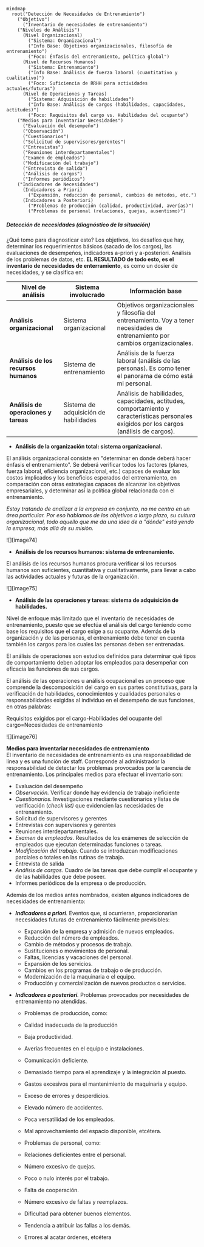 ```mermaid
mindmap
  root("Detección de Necesidades de Entrenamiento")
    ("Objetivo")
      ("Inventario de necesidades de entrenamiento")
    ("Niveles de Análisis")
      (Nivel Organizacional)
        ("Sistema: Organizacional")
        ("Info Base: Objetivos organizacionales, filosofía de entrenamiento")
        ("Foco: Énfasis del entrenamiento, política global")
      (Nivel de Recursos Humanos)
        ("Sistema: Entrenamiento")
        ("Info Base: Análisis de fuerza laboral (cuantitativo y cualitativo)")
        ("Foco: Suficiencia de RRHH para actividades actuales/futuras")
      (Nivel de Operaciones y Tareas)
        ("Sistema: Adquisición de habilidades")
        ("Info Base: Análisis de cargos (habilidades, capacidades, actitudes)")
        ("Foco: Requisitos del cargo vs. Habilidades del ocupante")
    ("Medios para Inventariar Necesidades")
      ("Evaluación del desempeño")
      ("Observación")
      ("Cuestionarios")
      ("Solicitud de supervisores/gerentes")
      ("Entrevistas")
      ("Reuniones interdepartamentales")
      ("Examen de empleados")
      ("Modificación del trabajo")
      ("Entrevista de salida")
      ("Análisis de cargos")
      ("Informes periódicos")
    ("Indicadores de Necesidades")
      (Indicadores a Priori)
        ("Expansión, reducción de personal, cambios de métodos, etc.")
      (Indicadores a Posteriori)
        ("Problemas de producción (calidad, productividad, averías)")
        ("Problemas de personal (relaciones, quejas, ausentismo)")
```

##### **Detección de necesidades (diagnóstico de la situación)**

¿Qué tomo para diagnosticar esto? Los objetivos, los desafíos que hay, determinar los requerimientos básicos (sacado de los cargos), las evaluaciones de desempeños, indicadores a-priori y a-posteriori. Análisis de los problemas de datos, etc. **EL RESULTADO de todo esto, es el inventario de necesidades de enterramiento**, es como un dosier de necesidades, y se clasifica en:

| Nivel de análisis | Sistema involucrado | Información base |
| ----- | ----- | ----- |
| **Análisis organizacional** | Sistema organizacional | Objetivos organizacionales y filosofía del entrenamiento. Voy a tener necesidades de entrenamiento por cambios organizacionales. |
| **Análisis de los recursos humanos** | Sistema de entrenamiento | Análisis de la fuerza laboral (análisis de las personas). Es como tener el panorama de cómo está mi personal. |
| **Análisis de operaciones y tareas** | Sistema de adquisición de habilidades | Análisis de habilidades, capacidades, actitudes, comportamiento y características personales exigidos por los cargos (análisis de cargos). |

* **Análisis de la organización total: sistema organizacional.**

El análisis organizacional consiste en "determinar en donde deberá hacer énfasis el entrenamiento". Se deberá verificar todos los factores (planes, fuerza laboral, eficiencia organizacional, etc.) capaces de evaluar los costos implicados y los beneficios esperados del entrenamiento, en comparación con otras estrategias capaces de alcanzar los objetivos empresariales, y determinar así la política global relacionada con el entrenamiento.

*Estoy tratando de analizar a la empresa en conjunto, no me centro en un área particular. Por eso hablamos de los objetivos a largo plazo, su cultura organizacional, todo aquello que me da una idea de a "dónde" está yendo la empresa, más allá de su misión.* 

![][image74]

* **Análisis de los recursos humanos: sistema de entrenamiento.**

El análisis de los recursos humanos procura verificar si los recursos humanos son suficientes, cuantitativa y cualitativamente, para llevar a cabo las actividades actuales y futuras de la organización.

![][image75]

* **Análisis de las operaciones y tareas: sistema de adquisición de habilidades.**

Nivel de enfoque más limitado que el inventario de necesidades de entrenamiento, puesto que se efectúa el análisis del cargo teniendo como base los requisitos que el cargo exige a su ocupante. Además de la organización y de las personas, el entrenamiento debe tener en cuenta también los cargos para los cuales las personas deben ser entrenadas.

El análisis de operaciones son estudios definidos para determinar qué tipos de comportamiento deben adoptar los empleados para desempeñar con eficacia las funciones de sus cargos.

El análisis de las operaciones u análisis ocupacional es un proceso que comprende la descomposición del cargo en sus partes constitutivas, para la verificación de habilidades, conocimientos y cualidades personales o responsabilidades exigidas al individuo en el desempeño de sus funciones, en otras palabras:

Requisitos exigidos por el cargo-Habilidades del ocupante del cargo=Necesidades de entrenamiento

![][image76]

**Medios para inventariar necesidades de entrenamiento**  
El inventario de necesidades de entrenamiento es una responsabilidad de línea y es una función de staff. Corresponde al administrador la responsabilidad de detectar los problemas provocados por la carencia de entrenamiento. Los principales medios para efectuar el inventario son:

* Evaluación del desempeño  
* *Observación.* Verificar donde hay evidencia de trabajo ineficiente  
* *Cuestionarios.* Investigaciones mediante cuestionarios y listas de verificación (*check list)* que evidencien las necesidades de entrenamiento.  
* Solicitud de supervisores y gerentes  
* Entrevistas con supervisores y gerentes  
* Reuniones interdepartamentales.  
* *Examen* de *empleados.* Resultados de los exámenes de selección de empleados que ejecutan determinadas funciones o tareas.  
* *Modificación del trabajo.* Cuando se introduzcan modificaciones parciales o totales en las rutinas de trabajo.  
* Entrevista de salida  
* *Análisis de cargos.* Cuadro de las tareas que debe cumplir el ocupante y de las habilidades que debe poseer.  
* Informes periódicos de la empresa o de producción.

Además de los medios antes nombrados, existen algunos indicadores de necesidades de entrenamiento:

* ***Indicadores a priori**.* Eventos que, si ocurrieran, proporcionarían necesidades futuras de entrenamiento fácilmente previsibles:  
  * Expansión de la empresa y admisión de nuevos empleados.  
  * Reducción del número de empleados.  
  * Cambio de métodos y procesos de trabajo.  
  * Sustituciones o movimientos de personal.  
  * Faltas, licencias y vacaciones del personal.  
  * Expansión de los servicios.  
  * Cambios en los programas de trabajo o de producción.  
  * Modernización de la maquinaria o el equipo.  
  * Producción y comercialización de nuevos productos o servicios.

* ***Indicadores a posteriori**.* Problemas provocados por necesidades de entrenamiento no atendidas.  
  *  Problemas de producción, como:  
  * Calidad inadecuada de la producción  
  * Baja productividad.  
  * Averías frecuentes en el equipo e instalaciones.  
  * Comunicación deficiente.  
  * Demasiado tiempo para el aprendizaje y la integración al puesto.  
  * Gastos excesivos para el mantenimiento de maquinaria y equipo.  
  * Exceso de errores y desperdicios.  
  * Elevado número de accidentes.  
  * Poca versatilidad de los empleados.  
  * Mal aprovechamiento del espacio disponible, etcétera. 

  * Problemas de personal, como:  
  * Relaciones deficientes entre el personal.  
  * Número excesivo de quejas.  
  * Poco o nulo interés por el trabajo.  
  * Falta de cooperación.  
  * Número excesivo de faltas y reemplazos.  
  * Dificultad para obtener buenos elementos.  
  * Tendencia a atribuir las fallas a los demás.  
  * Errores al acatar órdenes, etcétera 